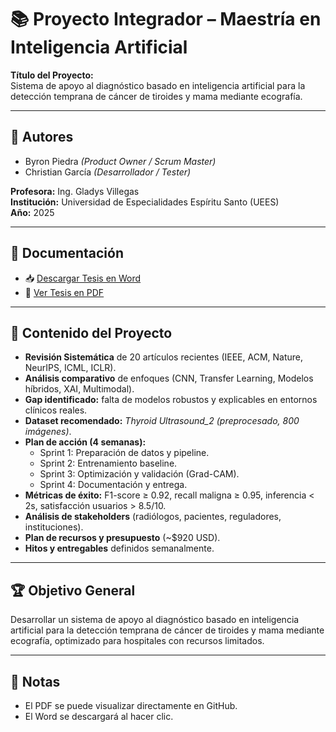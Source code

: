 # 📚 Proyecto Integrador – Maestría en Inteligencia Artificial

**Título del Proyecto:**  
Sistema de apoyo al diagnóstico basado en inteligencia artificial para la detección temprana de cáncer de tiroides y mama mediante ecografía.

---

## 👥 Autores
- Byron Piedra *(Product Owner / Scrum Master)*  
- Christian García *(Desarrollador / Tester)*  

**Profesora:** Ing. Gladys Villegas  
**Institución:** Universidad de Especialidades Espíritu Santo (UEES)  
**Año:** 2025  

---

## 📄 Documentación

- 📥 [Descargar Tesis en Word](./Proyecto%20Integrador.docx)  
- 📖 [Ver Tesis en PDF](./Proyecto%20Integrador.pdf)  

---

## 📑 Contenido del Proyecto
- **Revisión Sistemática** de 20 artículos recientes (IEEE, ACM, Nature, NeurIPS, ICML, ICLR).  
- **Análisis comparativo** de enfoques (CNN, Transfer Learning, Modelos híbridos, XAI, Multimodal).  
- **Gap identificado:** falta de modelos robustos y explicables en entornos clínicos reales.  
- **Dataset recomendado:** *Thyroid Ultrasound_2 (preprocesado, 800 imágenes)*.  
- **Plan de acción (4 semanas):**
  - Sprint 1: Preparación de datos y pipeline.  
  - Sprint 2: Entrenamiento baseline.  
  - Sprint 3: Optimización y validación (Grad-CAM).  
  - Sprint 4: Documentación y entrega.  
- **Métricas de éxito:** F1-score ≥ 0.92, recall maligna ≥ 0.95, inferencia < 2s, satisfacción usuarios > 8.5/10.  
- **Análisis de stakeholders** (radiólogos, pacientes, reguladores, instituciones).  
- **Plan de recursos y presupuesto** (~$920 USD).  
- **Hitos y entregables** definidos semanalmente.  

---

## 🏆 Objetivo General
Desarrollar un sistema de apoyo al diagnóstico basado en inteligencia artificial para la detección temprana de cáncer de tiroides y mama mediante ecografía, optimizado para hospitales con recursos limitados.

---

## 📌 Notas
- El PDF se puede visualizar directamente en GitHub.  
- El Word se descargará al hacer clic.  
